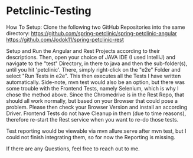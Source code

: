 # Petclinic-Testing

How To Setup:
Clone the following two GitHub Repositories into the same directory:
https://github.com/spring-petclinic/spring-petclinic-angular
https://github.com/Jodok11/spring-petclinic-rest

Setup and Run the Angular and Rest Projects according to their descriptions.
Then, open your choice of JAVA IDE (I used IntelliJ) and navigate to the "test" Directory, in there to java and then the sub-folder(s), until you hit 'petclinic'.
There, simply right-click on the "e2e" Folder and select "Run Tests in e2e". This then executes all the Tests I have written automatically.
Side-note, mvn test would also be an option, but there was some trouble with the Frontend Tests, namely Selenium, which is why I chose the method above.
Since the Chromedrive is in the Rest Repo, that should all work normally, but based on your Browser that could pose a problem. Please then check your Browser Version and install an according Driver.
Frontend Tests do not have Cleanup in them (due to time reasons), therefore re-start the Rest service when you want to re-do those tests.

Test reporting would be viewable via mvn allure:serve after mvn test, but I could not finish integrating them, so for now the Reporting is missing.

If there are any Questions, feel free to reach out to me. 
